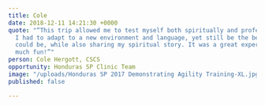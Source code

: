```yaml
---
title: Cole
date: 2018-12-11 14:21:30 +0000
quote: "“This trip allowed me to test myself both spiritually and professionally as
  I had to adapt to a new environment and language, yet still be the best coach I
  could be, while also sharing my spiritual story. It was a great experience and so
  much fun!”"
person: Cole Hergott, CSCS
opportunity: Honduras SP Clinic Team
image: "/uploads/Honduras SP 2017 Demonstrating Agility Training-XL.jpg"
published: false

---
```

